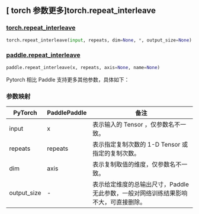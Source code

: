 ## [ torch 参数更多]torch.repeat_interleave

### [torch.repeat_interleave](https://pytorch.org/docs/stable/generated/torch.repeat_interleave.html#torch-repeat-interleave)

```python
torch.repeat_interleave(input, repeats, dim=None, *, output_size=None)
```

### [paddle.repeat_interleave](https://www.paddlepaddle.org.cn/documentation/docs/zh/develop/api/paddle/repeat_interleave_cn.html#repeat-interleave)

```python
paddle.repeat_interleave(x, repeats, axis=None, name=None)
```

Pytorch 相比 Paddle 支持更多其他参数，具体如下：

### 参数映射
| PyTorch | PaddlePaddle | 备注                                                |
| ------- | ------------ | --------------------------------------------------- |
| input   | x            | 表示输入的 Tensor ，仅参数名不一致。          |
| repeats   | repeats    | 表示指定复制次数的 1-D Tensor 或指定的复制次数。           |
| dim     |   axis        | 表示复制取值的维度，仅参数名不一致。 |
| output_size     | -        | 表示给定维度的总输出尺寸，Paddle 无此参数，一般对网络训练结果影响不大，可直接删除。 |
